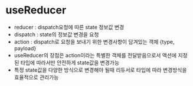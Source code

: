 # useReducer

- reducer : dispatch요청에 따른 state 정보값 변경
- dispatch : state의 정보값 변경을 요청
- action : dispatch로 요청을 보내기 위한 변경사항이 담겨있는 객체 {type, payload}
- useReducer의 장점은 action이라는 특별한 객체를 전달받음으로서 액션에 지정된 타입에 따라서만 안전하게 state값을 변경가능
- 특정 state값을 다양한 방식으로 변경해야 될때 리듀서로 타입에 따라 변경방식을 효율적으로 관리가능
